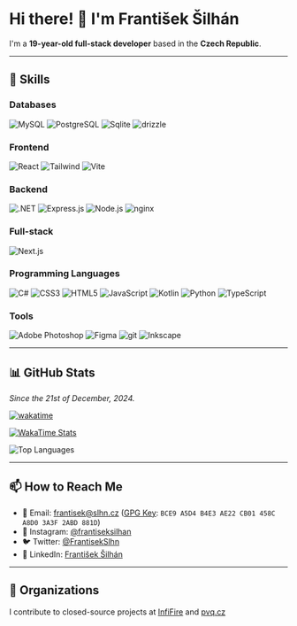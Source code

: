 # Hi there! 👋 I'm František Šilhán

I'm a **19-year-old full-stack developer** based in the **Czech Republic**.

---

## 🚀 Skills

### Databases
![MySQL](https://img.shields.io/badge/MySQL-005C84?style=for-the-badge&logo=mysql&logoColor=white) ![PostgreSQL](https://img.shields.io/badge/PostgreSQL-316192?style=for-the-badge&logo=postgresql&logoColor=white) ![Sqlite](https://img.shields.io/badge/Sqlite-003B57?style=for-the-badge&logo=sqlite&logoColor=white)
![drizzle](https://img.shields.io/badge/drizzle-C5F74F?style=for-the-badge&logo=drizzle&logoColor=black)

### Frontend
![React](https://img.shields.io/badge/React-20232A?style=for-the-badge&logo=react&logoColor=61DAFB) ![Tailwind](https://img.shields.io/badge/Tailwind_CSS-38B2AC?style=for-the-badge&logo=tailwind-css&logoColor=white) ![Vite](https://img.shields.io/badge/Vite-B73BFE?style=for-the-badge&logo=vite&logoColor=FFD62E)

### Backend
![.NET](https://img.shields.io/badge/.NET-512BD4?style=for-the-badge&logo=dotnet&logoColor=white) ![Express.js](https://img.shields.io/badge/Express%20js-000000?style=for-the-badge&logo=express&logoColor=white) ![Node.js](https://img.shields.io/badge/Node%20js-339933?style=for-the-badge&logo=nodedotjs&logoColor=white) ![nginx](  https://img.shields.io/badge/Nginx-009639?style=for-the-badge&logo=nginx&logoColor=white)

### Full-stack
![Next.js](https://img.shields.io/badge/next%20js-000000?style=for-the-badge&logo=nextdotjs&logoColor=white)

### Programming Languages
![C#](https://img.shields.io/badge/C%23-239120?style=for-the-badge&logo=csharp&logoColor=white) ![CSS3](https://img.shields.io/badge/CSS3-1572B6?style=for-the-badge&logo=css3&logoColor=white) ![HTML5](https://img.shields.io/badge/HTML5-E34F26?style=for-the-badge&logo=html5&logoColor=white) ![JavaScript](https://img.shields.io/badge/JavaScript-323330?style=for-the-badge&logo=javascript&logoColor=F7DF1E) ![Kotlin](https://img.shields.io/badge/kotlin-%237F52FF.svg?style=for-the-badge&logo=kotlin&logoColor=white) ![Python](https://img.shields.io/badge/Python-FFD43B?style=for-the-badge&logo=python&logoColor=blue) ![TypeScript](https://img.shields.io/badge/TypeScript-007ACC?style=for-the-badge&logo=typescript&logoColor=white)

### Tools
![Adobe Photoshop](https://img.shields.io/badge/Adobe%20Photoshop-31A8FF?style=for-the-badge&logo=Adobe%20Photoshop&logoColor=black) ![Figma](https://img.shields.io/badge/Figma-F24E1E?style=for-the-badge&logo=figma&logoColor=white) ![git](https://img.shields.io/badge/GIT-E44C30?style=for-the-badge&logo=git&logoColor=white) ![Inkscape](https://img.shields.io/badge/Inkscape-000000?style=for-the-badge&logo=Inkscape&logoColor=white)

---

## 📊 GitHub Stats

*Since the 21st of December, 2024.*

[![wakatime](https://wakatime.com/badge/user/dffafdc1-8c40-4cbd-b56f-59e27c0489fa.svg)](https://wakatime.com/@dffafdc1-8c40-4cbd-b56f-59e27c0489fa)

[![WakaTime Stats](https://github-readme-stats.vercel.app/api/wakatime?username=slhn&theme=midnight-purple)](https://wakatime.com/@slhn)

![Top Languages](https://github-readme-stats.vercel.app/api/top-langs/?username=frantiseksilhan&layout=compact&theme=midnight-purple)

---

## 📫 How to Reach Me

- 📧 Email: [frantisek@slhn.cz](mailto:frantisek@slhn.cz) ([GPG Key](https://keyserver.ubuntu.com/pks/lookup?search=0xBCE9A5D4B4E3AE22CB01458CA8D03A3F2ABD881D&fingerprint=on&op=index): `BCE9 A5D4 B4E3 AE22 CB01 458C A8D0 3A3F 2ABD 881D`)
- 📸 Instagram: [@frantiseksilhan](https://www.instagram.com/frantiseksilhan/)
- 🐦 Twitter: [@FrantisekSlhn](https://twitter.com/FrantisekSlhn/)
- 💼 LinkedIn: [František Šilhán](https://www.linkedin.com/in/slhn/)

---

## 🚀 Organizations

I contribute to closed-source projects at [InfiFire](https://github.com/InfiFire) and  [pvq.cz](https://github.com/pvqcz)

